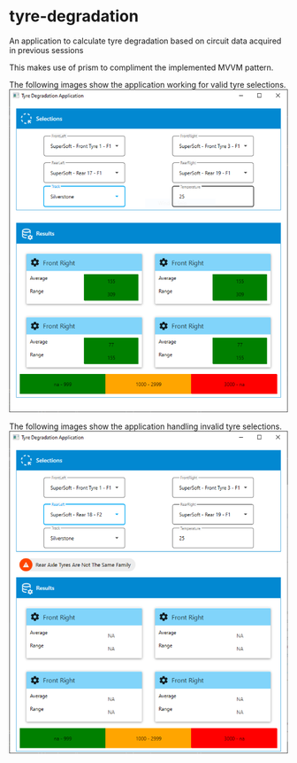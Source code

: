 # tyre-degradation
An application to calculate tyre degradation based on circuit data acquired in previous sessions

This makes use of prism to compliment the implemented MVVM pattern. 

The following images show the application working for valid tyre selections.
![Alt text](app.PNG?raw=true "App")


The following images show the application handling invalid tyre selections.
![Alt text](appValidation.PNG?raw=true "App")
